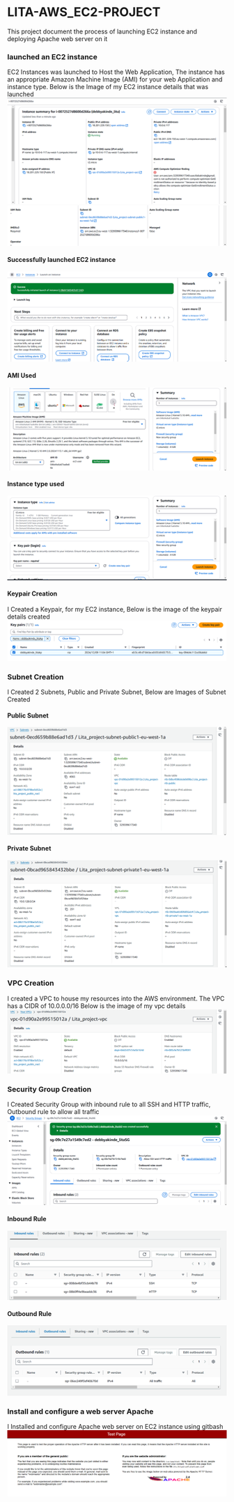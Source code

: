# LITA-AWS_EC2-PROJECT
This project document the process of launching EC2 instance and deploying Apache web server on it
### launched an EC2 instance 
EC2 Instances was launched to Host the Web Application, The instance has an appropriate Amazon Machine Image (AMI) for your web Application and instance type.
Below is the Image of my EC2 instance details that was launched
![EC2 instance launched](/ec2_instance1.PNG)
![EC2 instance launched](/ec2_instance2.PNG)
#### Successfully launched EC2 instance
![EC2 instance launched successfully](/ec2_instance.PNG)
#### AMI Used
![AMI](/AMI.PNG)
#### Instance type used
![instance type](/instance_type.PNG)
#### Keypair Creation
I Created a Keypair, for my EC2 instance, Below is the image of the keypair details created
![Keypair](/key_pair.PNG)

### Subnet Creation
I Created 2 Subnets, Public and Private Subnet, Below are Images of Subnet Created
#### Public Subnet
![Public Subnet](/public_subnet.PNG)
#### Private Subnet
![Private Subnet](/private_subnet.PNG)

### VPC Creation
I created a VPC to house my resources into the AWS environment. The VPC has a CIDR of 10.0.0.0/16
Below is the image of my vpc details
![VPC](/vpc.PNG)

### Security Group Creation
I Created Security Group with inbound rule to all SSH and HTTP traffic, Outbound rule to allow all traffic
![Security Group](/Security_group.PNG)
#### Inbound Rule
![Inbound rule](/inbound_rule.PNG)
#### Outbound Rule
![Outbound rule](/outbound_rule.PNG)

### Install and configure a web server Apache 
I Installed and configure Apache web server on EC2 instance using gitbash
![Test page](/test_page.PNG)